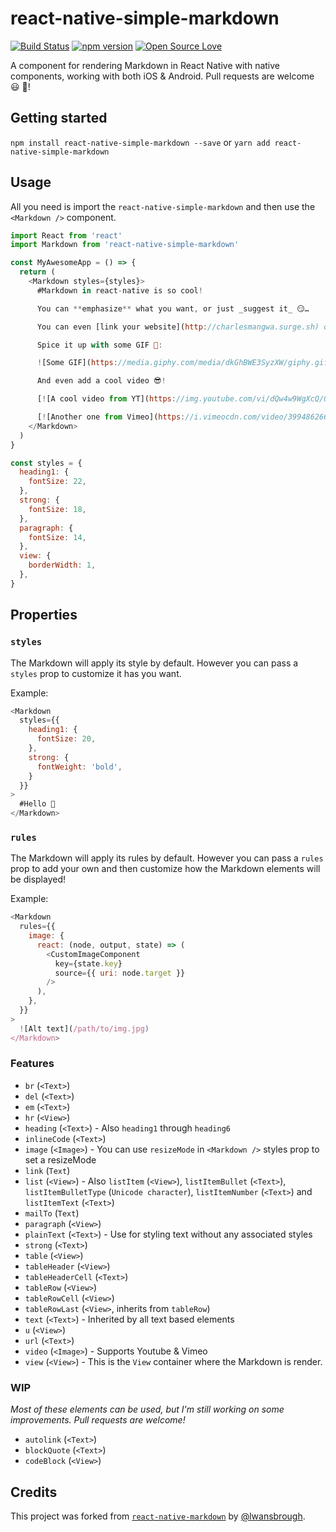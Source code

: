 # react-native-simple-markdown
[![Build Status](https://travis-ci.org/CharlesMangwa/react-native-simple-markdown.svg?branch=master)](https://travis-ci.org/CharlesMangwa/react-native-simple-markdown)
[![npm version](https://badge.fury.io/js/react-native-simple-markdown.svg)](https://badge.fury.io/js/react-native-simple-markdown)
[![Open Source Love](https://badges.frapsoft.com/os/v1/open-source.svg?v=103)](https://github.com/ellerbrock/open-source-badge/)    

A component for rendering Markdown in React Native with native components, working with both iOS & Android. Pull requests are welcome 😃 🎉!

## Getting started

`npm install react-native-simple-markdown --save`
or
`yarn add react-native-simple-markdown`

## Usage

All you need is import the `react-native-simple-markdown` and then use the
`<Markdown />` component.

```js
import React from 'react'
import Markdown from 'react-native-simple-markdown'

const MyAwesomeApp = () => {
  return (
    <Markdown styles={styles}>
      #Markdown in react-native is so cool!

      You can **emphasize** what you want, or just _suggest it_ 😏…

      You can even [link your website](http://charlesmangwa.surge.sh) or if you prefer: [email sombedy](mailto:email@somebody.com)

      Spice it up with some GIF 💃:

      ![Some GIF](https://media.giphy.com/media/dkGhBWE3SyzXW/giphy.gif)

      And even add a cool video 😎!

      [![A cool video from YT](https://img.youtube.com/vi/dQw4w9WgXcQ/0.jpg)](http://www.youtube.com/watch?v=dQw4w9WgXcQ)

      [![Another one from Vimeo](https://i.vimeocdn.com/video/399486266_640.jpg)](https://vimeo.com/57580368)
    </Markdown>    
  )
}

const styles = {
  heading1: {
    fontSize: 22,
  },
  strong: {
    fontSize: 18,
  },
  paragraph: {
    fontSize: 14,
  },
  view: {
    borderWidth: 1,
  },
}
```

## Properties
### `styles`

The Markdown will apply its style by default. However you can pass a `styles` prop to customize it has you want.

Example:

```js
<Markdown
  styles={{
    heading1: {
      fontSize: 20,
    },
    strong: {
      fontWeight: 'bold',
    }
  }}
>
  #Hello 👋
</Markdown>
```

### `rules`

The Markdown will apply its rules by default. However you can pass a `rules` prop to add your own and then customize how the Markdown elements will be displayed!

Example:

```js
<Markdown
  rules={{
    image: {
      react: (node, output, state) => (
        <CustomImageComponent
          key={state.key}
          source={{ uri: node.target }}
        />
      ),
    },
  }}
>
  ![Alt text](/path/to/img.jpg)
</Markdown>
```

### Features

- `br` (`<Text>`)
- `del` (`<Text>`)
- `em` (`<Text>`)
- `hr` (`<View>`)
- `heading` (`<Text>`) - Also `heading1` through `heading6`
- `inlineCode` (`<Text>`)
- `image` (`<Image>`) - You can use `resizeMode` in `<Markdown />` styles prop to set a resizeMode
- `link` (`Text`)
- `list` (`<View>`) - Also `listItem` (`<View>`), `listItemBullet` (`<Text>`), `listItemBulletType` (`Unicode character`), `listItemNumber` (`<Text>`) and `listItemText` (`<Text>`)
- `mailTo` (`Text`)
- `paragraph` (`<View>`)
- `plainText` (`<Text>`) - Use for styling text without any associated styles
- `strong` (`<Text>`)
- `table` (`<View>`)
- `tableHeader` (`<View>`)
- `tableHeaderCell` (`<Text>`)
- `tableRow` (`<View>`)
- `tableRowCell` (`<View>`)
- `tableRowLast` (`<View>`, inherits from `tableRow`)
- `text` (`<Text>`) - Inherited by all text based elements
- `u` (`<View>`)
- `url` (`<Text>`)
- `video` (`<Image>`) - Supports Youtube & Vimeo
- `view` (`<View>`) - This is the `View` container where the Markdown is render.

### WIP

_Most of these elements can be used, but I'm still working on some improvements. Pull requests are welcome!_

- `autolink` (`<Text>`)
- `blockQuote` (`<Text>`)
- `codeBlock` (`<View>`)

## Credits

This project was forked from [`react-native-markdown`](https://github.com/lwansbrough/react-native-markdown) by [@lwansbrough](https://github.com/lwansbrough).
